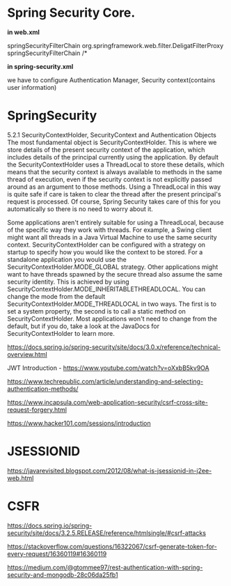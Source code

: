 # Spring Security Core.
**in web.xml**

<filter>
  <filter-name>springSecurityFilterChain</filter-name>
  <filter-class>org.springframework.web.filter.DeligatFilterProxy</filter-class>
</filter>  

<filter-mapping>
  <filter-name>springSecurityFilterChain </filter-name>
    <url-mapping> /*</url-mapping>
</filter-mapping>

**in spring-security.xml**


we have to configure Authentication Manager, Security context(contains user information)







# SpringSecurity

5.2.1  SecurityContextHolder, SecurityContext and Authentication Objects
The most fundamental object is SecurityContextHolder. This is where we store details of the present security context of the application, which includes details of the principal currently using the application. By default the SecurityContextHolder uses a ThreadLocal to store these details, which means that the security context is always available to methods in the same thread of execution, even if the security context is not explicitly passed around as an argument to those methods. Using a ThreadLocal in this way is quite safe if care is taken to clear the thread after the present principal's request is processed. Of course, Spring Security takes care of this for you automatically so there is no need to worry about it.

Some applications aren't entirely suitable for using a ThreadLocal, because of the specific way they work with threads. For example, a Swing client might want all threads in a Java Virtual Machine to use the same security context. SecurityContextHolder can be configured with a strategy on startup to specify how you would like the context to be stored. For a standalone application you would use the SecurityContextHolder.MODE_GLOBAL strategy. Other applications might want to have threads spawned by the secure thread also assume the same security identity. This is achieved by using SecurityContextHolder.MODE_INHERITABLETHREADLOCAL. You can change the mode from the default SecurityContextHolder.MODE_THREADLOCAL in two ways. The first is to set a system property, the second is to call a static method on SecurityContextHolder. Most applications won't need to change from the default, but if you do, take a look at the JavaDocs for SecurityContextHolder to learn more.

https://docs.spring.io/spring-security/site/docs/3.0.x/reference/technical-overview.html


JWT Introduction - https://www.youtube.com/watch?v=oXxbB5kv9OA

https://www.techrepublic.com/article/understanding-and-selecting-authentication-methods/

https://www.incapsula.com/web-application-security/csrf-cross-site-request-forgery.html

https://www.hacker101.com/sessions/introduction

# JSESSIONID

https://javarevisited.blogspot.com/2012/08/what-is-jsessionid-in-j2ee-web.html

# CSFR 

https://docs.spring.io/spring-security/site/docs/3.2.5.RELEASE/reference/htmlsingle/#csrf-attacks

https://stackoverflow.com/questions/16322067/csrf-generate-token-for-every-request/16360119#16360119


https://medium.com/@gtommee97/rest-authentication-with-spring-security-and-mongodb-28c06da25fb1
